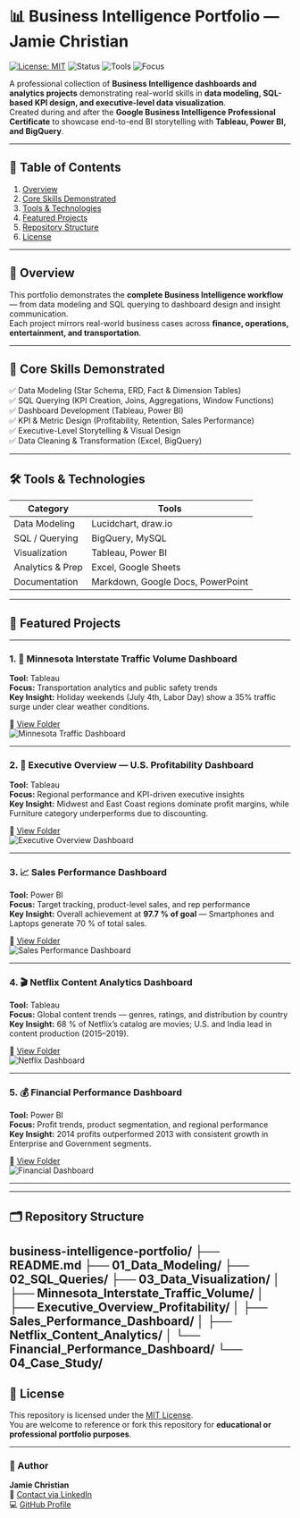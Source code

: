 # 📊 Business Intelligence Portfolio — Jamie Christian  

[![License: MIT](https://img.shields.io/badge/License-MIT-blue.svg)](./LICENSE)
![Status](https://img.shields.io/badge/Status-Active%20%7C%20Updated%20Oct%202025-brightgreen)
![Tools](https://img.shields.io/badge/Tools-Tableau%20%7C%20Power%20BI%20%7C%20SQL%20%7C%20Excel%20%7C%20BigQuery-orange)
![Focus](https://img.shields.io/badge/Focus-KPI%20Design%20%7C%20Dashboarding%20%7C%20Data%20Storytelling-blueviolet)

A professional collection of **Business Intelligence dashboards and analytics projects** demonstrating real-world skills in **data modeling, SQL-based KPI design, and executive-level data visualization**.  
Created during and after the **Google Business Intelligence Professional Certificate** to showcase end-to-end BI storytelling with **Tableau, Power BI, and BigQuery**.

---

## 🧭 Table of Contents
1. [Overview](#overview)
2. [Core Skills Demonstrated](#core-skills-demonstrated)
3. [Tools & Technologies](#tools--technologies)
4. [Featured Projects](#featured-projects)
5. [Repository Structure](#repository-structure)
6. [License](#license)

---

## 🧠 Overview

This portfolio demonstrates the **complete Business Intelligence workflow** — from data modeling and SQL querying to dashboard design and insight communication.  
Each project mirrors real-world business cases across **finance, operations, entertainment, and transportation**.

---

## 🧩 Core Skills Demonstrated

✅ Data Modeling (Star Schema, ERD, Fact & Dimension Tables)  
✅ SQL Querying (KPI Creation, Joins, Aggregations, Window Functions)  
✅ Dashboard Development (Tableau, Power BI)  
✅ KPI & Metric Design (Profitability, Retention, Sales Performance)  
✅ Executive-Level Storytelling & Visual Design  
✅ Data Cleaning & Transformation (Excel, BigQuery)

---

## 🛠 Tools & Technologies
| Category | Tools |
|-----------|--------|
| Data Modeling | Lucidchart, draw.io |
| SQL / Querying | BigQuery, MySQL |
| Visualization | Tableau, Power BI |
| Analytics & Prep | Excel, Google Sheets |
| Documentation | Markdown, Google Docs, PowerPoint |

---

## 🌟 Featured Projects  

---

### 1. 🚗 Minnesota Interstate Traffic Volume Dashboard  
**Tool:** Tableau  
**Focus:** Transportation analytics and public safety trends  
**Key Insight:** Holiday weekends (July 4th, Labor Day) show a 35% traffic surge under clear weather conditions.  

📁 [View Folder](./Data%20Visualization/Minnesota_Interstate_Traffic_Volume/)  
![Minnesota Traffic Dashboard](./Data%20Visualization/Minnesota_Interstate_Traffic_Volume/Minnesota%20Interstate%20Traffic%20Volume.png)

---

### 2. 💼 Executive Overview — U.S. Profitability Dashboard  
**Tool:** Tableau  
**Focus:** Regional performance and KPI-driven executive insights  
**Key Insight:** Midwest and East Coast regions dominate profit margins, while Furniture category underperforms due to discounting.  

📁 [View Folder](./Data%20Visualization/Executive_Overview_Profitability/)  
![Executive Overview Dashboard](./Data%20Visualization/Executive_Overview_Profitability/Executive%20Overview-3.png)

---

### 3. 📈 Sales Performance Dashboard  
**Tool:** Power BI  
**Focus:** Target tracking, product-level sales, and rep performance  
**Key Insight:** Overall achievement at **97.7 % of goal** — Smartphones and Laptops generate 70 % of total sales.  

📁 [View Folder](./Data%20Visualization/Sales_Performance_Dashboard/)  
![Sales Performance Dashboard](./Data%20Visualization/Sales_Performance_Dashboard/Sales%20Performance%20Dashboard.png)

---

### 4. 🎬 Netflix Content Analytics Dashboard  
**Tool:** Tableau  
**Focus:** Global content trends — genres, ratings, and distribution by country  
**Key Insight:** 68 % of Netflix’s catalog are movies; U.S. and India lead in content production (2015–2019).  

📁 [View Folder](./Data%20Visualization/Netflix_Content_Analytics/)  
![Netflix Dashboard](./Data%20Visualization/Netflix_Content_Analytics/Netflix.png)

---

### 5. 💰 Financial Performance Dashboard  
**Tool:** Power BI  
**Focus:** Profit trends, product segmentation, and regional performance  
**Key Insight:** 2014 profits outperformed 2013 with consistent growth in Enterprise and Government segments.  

📁 [View Folder](./Data%20Visualization/Financial_Performance_Dashboard/)  
![Financial Dashboard](./Data%20Visualization/Financial_Performance_Dashboard/Financial_Report.png)

---

---

## 🗂 Repository Structure
 business-intelligence-portfolio/
├── README.md
├── 01_Data_Modeling/
├── 02_SQL_Queries/
├── 03_Data_Visualization/
│ ├── Minnesota_Interstate_Traffic_Volume/
│ ├── Executive_Overview_Profitability/
│ ├── Sales_Performance_Dashboard/
│ ├── Netflix_Content_Analytics/
│ └── Financial_Performance_Dashboard/
└── 04_Case_Study/
---

## 📜 License
This repository is licensed under the [MIT License](./LICENSE).  
You are welcome to reference or fork this repository for **educational or professional portfolio purposes**.

---

### 💬 Author
**Jamie Christian**  
📧 [Contact via LinkedIn](https://linkedin.com/in/jamiechristiananalytics)  
💻 [GitHub Profile](https://github.com/JamieChristian22)  
